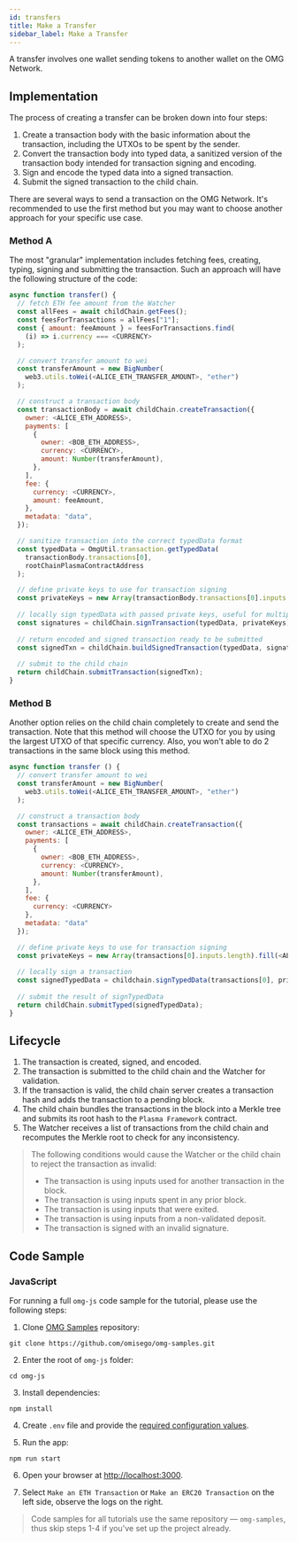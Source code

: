 ```yaml
---
id: transfers
title: Make a Transfer
sidebar_label: Make a Transfer
---
```


A transfer involves one wallet sending tokens to another wallet on the OMG Network.

## Implementation

The process of creating a transfer can be broken down into four steps:
1. Create a transaction body with the basic information about the transaction, including the UTXOs to be spent by the sender.
2. Convert the transaction body into typed data, a sanitized version of the transaction body intended for transaction signing and encoding.
3. Sign and encode the typed data into a signed transaction.
4. Submit the signed transaction to the child chain.

There are several ways to send a transaction on the OMG Network. It's recommended to use the first method but you may want to choose another approach for your specific use case.

### Method A

The most "granular" implementation includes fetching fees, creating, typing, signing and submitting the transaction. Such an approach will have the following structure of the code:

<!--DOCUSAURUS_CODE_TABS-->
<!-- JavaScript -->
```js
async function transfer() {
  // fetch ETH fee amount from the Watcher
  const allFees = await childChain.getFees();
  const feesForTransactions = allFees["1"];
  const { amount: feeAmount } = feesForTransactions.find(
    (i) => i.currency === <CURRENCY>
  );

  // convert transfer amount to wei
  const transferAmount = new BigNumber(
    web3.utils.toWei(<ALICE_ETH_TRANSFER_AMOUNT>, "ether")
  );

  // construct a transaction body
  const transactionBody = await childChain.createTransaction({
    owner: <ALICE_ETH_ADDRESS>,
    payments: [
      {
        owner: <BOB_ETH_ADDRESS>,
        currency: <CURRENCY>,
        amount: Number(transferAmount),
      },
    ],
    fee: {
      currency: <CURRENCY>,
      amount: feeAmount,
    },
    metadata: "data",
  });

  // sanitize transaction into the correct typedData format
  const typedData = OmgUtil.transaction.getTypedData(
    transactionBody.transactions[0],
    rootChainPlasmaContractAddress
  );

  // define private keys to use for transaction signing
  const privateKeys = new Array(transactionBody.transactions[0].inputs.length).fill(<ALICE_ETH_ADDRESS_PRIVATE_KEY>);
  
  // locally sign typedData with passed private keys, useful for multiple different signatures
  const signatures = childChain.signTransaction(typedData, privateKeys);
  
  // return encoded and signed transaction ready to be submitted
  const signedTxn = childChain.buildSignedTransaction(typedData, signatures);
  
  // submit to the child chain
  return childChain.submitTransaction(signedTxn);
}

```
<!--END_DOCUSAURUS_CODE_TABS-->

### Method B

Another option relies on the child chain completely to create and send the transaction. Note that this method will choose the UTXO for you by using the largest UTXO of that specific currency. Also, you won't able to do 2 transactions in the same block using this method.

<!--DOCUSAURUS_CODE_TABS-->
<!-- JavaScript -->
```js
async function transfer () {
  // convert transfer amount to wei
  const transferAmount = new BigNumber(
    web3.utils.toWei(<ALICE_ETH_TRANSFER_AMOUNT>, "ether")
  );

  // construct a transaction body
  const transactions = await childChain.createTransaction({
    owner: <ALICE_ETH_ADDRESS>,
    payments: [
      {
        owner: <BOB_ETH_ADDRESS>,
        currency: <CURRENCY>,
        amount: Number(transferAmount),
      },
    ],
    fee: {
      currency: <CURRENCY>
    },
    metadata: "data"
  });

  // define private keys to use for transaction signing
  const privateKeys = new Array(transactions[0].inputs.length).fill(<ALICE_ETH_ADDRESS_PRIVATE_KEY>);
  
  // locally sign a transaction
  const signedTypedData = childchain.signTypedData(transactions[0], privateKeys);
  
  // submit the result of signTypedData
  return childChain.submitTyped(signedTypedData);
}
```
<!--END_DOCUSAURUS_CODE_TABS-->

## Lifecycle

1. The transaction is created, signed, and encoded. 
2. The transaction is submitted to the child chain and the Watcher for validation.
3. If the transaction is valid, the child chain server creates a transaction hash and adds the transaction to a pending block.
4. The child chain bundles the transactions in the block into a Merkle tree and submits its root hash to the `Plasma Framework` contract.
5. The Watcher receives a list of transactions from the child chain and recomputes the Merkle root to check for any inconsistency.

> The following conditions would cause the Watcher or the child chain to reject the transaction as invalid:
> - The transaction is using inputs used for another transaction in the block.
> - The transaction is using inputs spent in any prior block.
> - The transaction is using inputs that were exited.
> - The transaction is using inputs from a non-validated deposit.
> - The transaction is signed with an invalid signature.

## Code Sample

### JavaScript

For running a full `omg-js` code sample for the tutorial, please use the following steps:

1. Clone [OMG Samples](https://github.com/omisego/omg-samples) repository:

```
git clone https://github.com/omisego/omg-samples.git
```

2. Enter the root of `omg-js` folder:

```
cd omg-js
```

3. Install dependencies:

```
npm install
```

4. Create `.env` file and provide the [required configuration values](https://github.com/omisego/omg-samples/tree/master/omg-js#setup).

5. Run the app:

```
npm run start
```

6. Open your browser at [http://localhost:3000](http://localhost:3000). 

7. Select `Make an ETH Transaction` or `Make an ERC20 Transaction` on the left side, observe the logs on the right.

> Code samples for all tutorials use the same repository — `omg-samples`, thus skip steps 1-4 if you've set up the project already.
